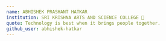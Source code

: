 ```yaml
---
name: ABHISHEK PRASHANT HATKAR 
institution: SRI KRISHNA ARTS AND SCIENCE COLLEGE 🚩
quote: Technology is best when it brings people together.
github_user: abhishek-hatkar
---
```

